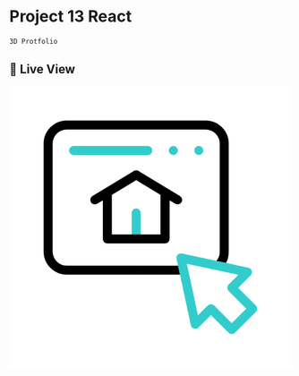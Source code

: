 
# Project 13 React

```sh
3D Protfolio
```

## 🚀 Live View

[![Click Here to View](website.gif)](https://3d-protfolio-rhr.vercel.app/)
